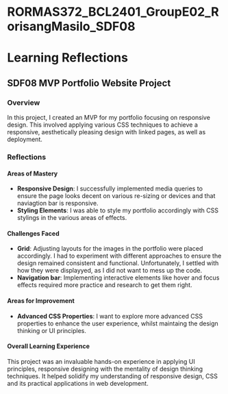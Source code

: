 # RORMAS372_BCL2401_GroupE02_RorisangMasilo_SDF08

# Learning Reflections

## **SDF08 MVP Portfolio Website Project**

### Overview

In this project, I created an MVP for my portfolio focusing on responsive design. This involved applying various CSS techniques to achieve a responsive, aesthetically pleasing design with linked pages, as well as deployment.

### Reflections

#### Areas of Mastery

- **Responsive Design**: I successfully implemented media queries to ensure the page looks decent on various re-sizing or devices and that naviagtion bar is responsive.
- **Styling Elements**: I was able to style my portfolio accordingly with CSS stylings in the various areas of effects.

#### Challenges Faced

- **Grid**: Adjusting layouts for the images in the portfolio were placed accordingly. I had to experiment with different approaches to ensure the design remained consistent and functional. Unfortunately, I settled with how they were displayyed, as I did not want to mess up the code.
- **Navigation bar**: Implementing interactive elements like hover and focus effects required more practice and research to get them right.

#### Areas for Improvement

- **Advanced CSS Properties**: I want to explore more advanced CSS properties to enhance the user experience, whilst maintaing the design thinking or UI principles.

#### Overall Learning Experience

This project was an invaluable hands-on experience in applying UI principles, responsive designing with the mentality of design thinking techniques. It helped solidify my understanding of responsive design, CSS and its practical applications in web development.
